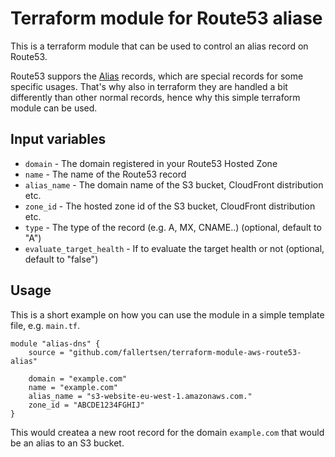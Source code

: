 Terraform module for Route53 aliase
===================================

This is a terraform module that can be used to control an alias record on
Route53.

Route53 suppors the
[Alias](http://docs.aws.amazon.com/Route53/latest/DeveloperGuide/resource-record-sets-choosing-alias-non-alias.html)
records, which are special records for some specific usages.
That's why also in terraform they are handled a bit differently than other
normal records, hence why this simple terraform module can be used.

Input variables
---------------

- `domain` - The domain registered in your Route53 Hosted Zone
- `name` - The name of the Route53 record
- `alias_name` - The domain name of the S3 bucket, CloudFront distribution etc.
- `zone_id` - The hosted zone id of the S3 bucket, CloudFront distribution etc.
- `type` - The type of the record (e.g. A, MX, CNAME..) (optional, default to "A")
- `evaluate_target_health` - If to evaluate the target health or not (optional, default to "false")

Usage
-----

This is a short example on how you can use the module in a simple template file,
e.g. `main.tf`.

```
module "alias-dns" {
    source = "github.com/fallertsen/terraform-module-aws-route53-alias"

    domain = "example.com"
    name = "example.com"
    alias_name = "s3-website-eu-west-1.amazonaws.com."
    zone_id = "ABCDE1234FGHIJ"
}
```

This would createa a new root record for the domain `example.com` that would be
an alias to an S3 bucket.
